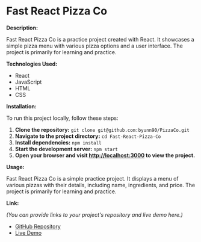 # Fast React Pizza Co

**Description:**

Fast React Pizza Co is a practice project created with React. It showcases a simple pizza menu with various pizza options and a user interface. The project is primarily for learning and practice.

**Technologies Used:**

- React
- JavaScript
- HTML
- CSS

**Installation:**

To run this project locally, follow these steps:

1. **Clone the repository:** `git clone git@github.com:byunn90/PizzaCo.git`
2. **Navigate to the project directory:** `cd Fast-React-Pizza-Co`
3. **Install dependencies:** `npm install`
4. **Start the development server:** `npm start`
5. **Open your browser and visit [http://localhost:3000](http://localhost:3000) to view the project.**

**Usage:**

Fast React Pizza Co is a simple practice project. It displays a menu of various pizzas with their details, including name, ingredients, and price. The project is primarily for learning and practice.

**Link:**

_(You can provide links to your project's repository and live demo here.)_

- [GitHub Repository](https://github.com/byunn90/PizzaCo)
- [Live Demo](https://your-live-demo-url)
